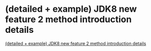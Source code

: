 # (detailed + example) JDK8 new feature 2 method introduction details
[(detailed + example) JDK8 new feature 2 method introduction details](https://aiwithcloud.com/2022/09/15/detailed__example_jdk8_new_feature_2_method_introduction_details/)